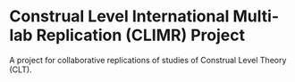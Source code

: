 # Construal Level International Multi-lab Replication (CLIMR) Project

A project for collaborative replications of studies of Construal Level Theory (CLT).
